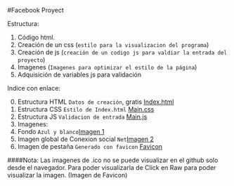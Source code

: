#Facebook Proyect

Estructura:

1. Código html.
2. Creación de un css (`estilo para la visualizacion del programa`)
3. Creación de js (`creación de un codigo js para valdiar la entrada del proyecto`)
4. Imagenes (`Imagenes para optimizar el estilo de la página`)
5. Adquisición de variables js para validación



Indice con enlace:

0. Estructura HTML `Datos de creación`, gratis [Index.html](https://github.com/wilfrey/Facebook-Project/blob/master/index.html)
0. Estructura CSS `Estilo de Index.html` [Main.css](https://github.com/wilfrey/Proyecto/blob/master/Documentos/css/main.css)
0. Estructura JS `Validacion de entrada` [Main.js](https://github.com/wilfrey/Proyecto/blob/master/Documentos/js/main.js)
0. Imagenes:
  0. Fondo `Azul y blanco`[Imagen 1](https://github.com/wilfrey/Proyecto/blob/master/Documentos/img/FONDOFB.png)
  0. Imagen global de Conexion social `Net`[Imagen 2](https://github.com/wilfrey/Proyecto/blob/master/Documentos/img/IMGFB.png)
0. Imagen de pestaña `Generado con favicon` [Favicon](https://github.com/wilfrey/Proyecto/blob/master/Documentos/favicon/favicon.ico)


####Nota:
Las imagenes de .ico no se puede visualizar en el github solo desde el navegador. Para poder visualizarla de Click en Raw para poder visualizar la imagen. (Imagen de Favicon)
